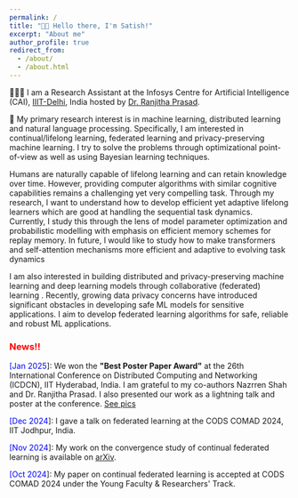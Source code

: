 ```yaml
---
permalink: /
title: "👋🏼 Hello there, I'm Satish!"
excerpt: "About me"
author_profile: true
redirect_from: 
  - /about/
  - /about.html
---
```




<!-- [comment] #![Illustration of combining vision and language modalities](/images/image_to_text_vis.png){: .align-right width="300px"} -->
👨🏻‍💻 I am a Research Assistant at the Infosys Centre for Artificial Intelligence (CAI), <a href="https://iiitd.ac.in" target="_blank"> IIIT-Delhi</a>, India hosted by <a href="https://sites.google.com/site/ranjithap/home" target="_blank"> Dr. Ranjitha Prasad</a>.

🔬 My primary research interest is in machine learning, distributed learning and natural language processing. Specifically, I am interested in continual/lifelong learning, federated learning and privacy-preserving machine learning. I try to solve the problems through optimizational point-of-view as well as using Bayesian learning techniques.

<!-- continual/lifelong learning and Bayesian deep learning. Humans are naturally capable of lifelong learning and can retain knowledge over time. However, providing computer algorithms with similar cognitive capabilities remains a compelling yet challenging task. Through my research, I want to understand how to develop efficient yet adaptive lifelong learners which are good at handling the sequential task dynamics. I study this through the lens of optimization and probabilistic modelling with emphasis on efficient memory schemes for replay memory. -->

Humans are naturally capable of lifelong learning and can retain knowledge over time. However, providing computer algorithms with similar cognitive capabilities remains a challenging yet very compelling task. Through my research, I want to understand how to develop efficient yet adaptive lifelong learners which are good at handling the sequential task dynamics. Currently, I study this through the lens of model parameter optimization and probabilistic modelling with emphasis on efficient memory schemes for replay memory. In future, I would like to study how to make transformers and self-attention mechanisms more efficient and adaptive to evolving task dynamics <!--to handle out-of-distribution scenarios in a parameter effcient manner. -->

I am also interested in building distributed and privacy-preserving machine learning and deep learning models through collaborative (federated) learning . Recently, growing data privacy concerns have introduced significant obstacles in developing safe ML models for sensitive applications. I aim to develop federated learning algorithms for safe, reliable and robust ML applications.

### <span style="color:red"> News!!</span>
<span style="color:blue"> [Jan 2025</span>]: We won the **"Best Poster Paper Award"** at the 26th International Conference on Distributed Computing and Networking (ICDCN), IIT Hyderabad, India. I am grateful to my co-authors Nazrren Shah and Dr. Ranjitha Prasad. I also presented our work as a lightning talk and poster at the conference. [See pics](_pages/ICDCN_pics_page.html)
<!-- (_pages/ICDCN_pics_page.md) -->

<span style="color:blue"> [Dec 2024</span>]: I gave a talk on federated learning at the CODS COMAD 2024, IIT Jodhpur, India.

<span style="color:blue"> [Nov 2024</span>]: My work on the convergence study of continual federated learning is available on <a href="https://arxiv.org/abs/2411.07959v1" target="_blank">arXiv</a>.


<span style="color:blue"> [Oct 2024</span>]: My paper on continual federated learning is accepted at CODS COMAD 2024 under the Young Faculty & Researchers' Track. 

<!-- 📚 I have completed my master's in Data Science and undergraduation in Mathematics and Computing. I have hands-on experience in building deep learning models and a deep understanding of various mathematical topics required for theoretical deep learning such as Calculus (Single and Multivariable), Linear Algebra, Probability Theory and Optimization Algorithms.


📽️ I am also interested in developing machine learning models for production environments, a skill I honed during my career as a Data Scientist.

🏆 I love cycling 🚴 and playing Badminton 🏸 -->



<!-- # Selected Experience



## 📜 Research Experience
Currently, I am working as a pre-doctoral Research Assistant at IIIT-Delhi with Prof. Ranjitha Prasad. My research focus is on building efficient lifelong/continual learners and privacy-preserving ML for applications in healtcare, autonomous vehicles and surveillence. My recent work on Continual Federated Learning has been accepted at the conference CODS COMAD 2024 and a longer version is available on [arXiv](https://arxiv.org/abs/2411.07959v1). -->


<!-- ## 💼 Professional Experience
I worked as a **Data Scientist** for around 3 years at Dr. Reddy's Laboratories, India at their R&D Centre. My primary role involved developing AI applications using supervised machine learning and Natural Language Processing (NLP) models. Additionally, I led a small, dynamic team of data scientists as the project lead and facilitated the production deployment of our solutions. -->